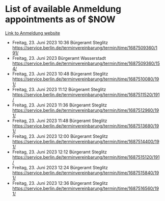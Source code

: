 # List of available Anmeldung appointments as of $NOW
[Link to Anmeldung website](https://service.berlin.de/terminvereinbarung/termin/tag.php?termin=1&anliegen[]=120686&dienstleisterlist=122210,122217,327316,122219,327312,122227,327314,122231,327346,122243,327348,122254,122252,329742,122260,329745,122262,329748,122271,327278,122273,327274,122277,327276,330436,122280,327294,122282,327290,122284,327292,122291,327270,122285,327266,122286,327264,122296,327268,150230,329760,122297,327286,122294,327284,122312,329763,122314,329775,122304,327330,122311,327334,122309,327332,317869,122281,327352,122279,329772,122283,122276,327324,122274,327326,122267,329766,122246,327318,122251,327320,122257,327322,122208,327298,122226,327300&herkunft=http%3A%2F%2Fservice.berlin.de%2Fdienstleistung%2F120686%2F)
- Freitag, 23. Juni 2023 10:36 Bürgeramt Steglitz https://service.berlin.de/terminvereinbarung/termin/time/1687509360/191/
- Freitag, 23. Juni 2023  Bürgeramt Wasserstadt https://service.berlin.de/terminvereinbarung/termin/time/1687509360/154/
- Freitag, 23. Juni 2023 10:48 Bürgeramt Steglitz https://service.berlin.de/terminvereinbarung/termin/time/1687510080/191/
- Freitag, 23. Juni 2023 11:12 Bürgeramt Steglitz https://service.berlin.de/terminvereinbarung/termin/time/1687511520/191/
- Freitag, 23. Juni 2023 11:36 Bürgeramt Steglitz https://service.berlin.de/terminvereinbarung/termin/time/1687512960/191/
- Freitag, 23. Juni 2023 11:48 Bürgeramt Steglitz https://service.berlin.de/terminvereinbarung/termin/time/1687513680/191/
- Freitag, 23. Juni 2023 12:00 Bürgeramt Steglitz https://service.berlin.de/terminvereinbarung/termin/time/1687514400/191/
- Freitag, 23. Juni 2023 12:12 Bürgeramt Steglitz https://service.berlin.de/terminvereinbarung/termin/time/1687515120/191/
- Freitag, 23. Juni 2023 12:24 Bürgeramt Steglitz https://service.berlin.de/terminvereinbarung/termin/time/1687515840/191/
- Freitag, 23. Juni 2023 12:36 Bürgeramt Steglitz https://service.berlin.de/terminvereinbarung/termin/time/1687516560/191/
